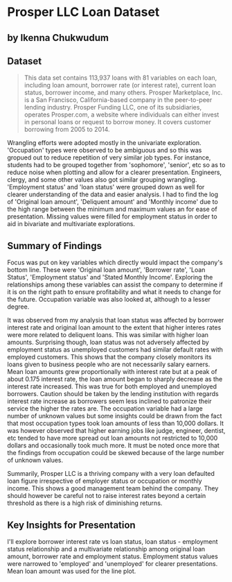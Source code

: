 # Prosper LLC Loan Dataset
## by Ikenna Chukwudum


## Dataset

> This data set contains 113,937 loans with 81 variables on each loan, including loan amount, borrower rate (or interest rate), current loan status, borrower income, and many others. Prosper Marketplace, Inc. is a San Francisco, California-based company in the peer-to-peer lending industry. Prosper Funding LLC, one of its subsidiaries, operates Prosper.com, a website where individuals can either invest in personal loans or request to borrow money. It covers customer borrowing from 2005 to 2014.

Wrangling efforts were adopted mostly in the univariate exploration. 'Occupation' types were observed to be ambiguous and so this was gropued out to reduce repetition of very similar job types. For instance, students had to be grouped together from 'sophomore', 'senior', etc so as to reduce noise when plotting and allow for a clearer presentation. Engineers, clergy, and some other values also got similar grouping wrangling. 'Employment status'  and 'loan status' were grouped down as well for clearer understanding of the data and easier analysis. I had to find the log of 'Original loan amount', 'Deliquent amount' and 'Monthly income' due to the high range between the minimum and maximum values an for ease of presentation. Missing values were filled for employment status in order to aid in bivariate and multivariate explorations.


## Summary of Findings

Focus was put on key variables which directly would impact the company's bottom line. These were 'Original loan amount', 'Borrower rate', 'Loan Status', 'Employment status' and 'Stated Monthly Income'. Exploring the relationships among these variables can assist the company to determine if it is on the right path to ensure profitability and what it needs to change for the future. Occupation variable was also looked at, although to a lesser degree.

It was observed from my analysis that loan status was affected by borrower interest rate and original loan amount to the extent that higher interes rates were more related to deliquent loans. This was similar with higher loan amounts. Surprising though, loan status was not adversely affected by employment status as unemployed customers had similar default rates with employed customers. This shows that the company closely monitors its loans given to business people who are not necessarily salary earners. 
Mean loan amounts grew proportionally with interest rate but at a peak of about 0.175 interest rate, the loan amount began to sharply decrease as the interest rate increased. This was true for both employed and unemployed borrowers. Caution should be taken by the lending institution with regards interest rate increase as borrowers seem less inclined to patronize their service the higher the rates are. 
The occupation variable had a large number of unknown values but some insights could be drawn from the fact that most occupation types took loan amounts of less than 10,000 dollars. It was however observed that higher earning jobs like judge, engineer, dentist, etc tended to have more spread out loan amounts not restricted to 10,000 dollars and occasionally took much more. It must be noted once more that the findings from occupation could be skewed because of the large number of unknown values.

Summarily, Prosper LLC is a thriving company with a very loan defaulted loan figure irrespective of employer status or occupation or monthly income. This shows a good management team behind the company. They should however be careful not to raise interest rates beyond a certain threshold as there is a high risk of diminishing returns.


## Key Insights for Presentation

I'll explore borrower interest rate vs loan status, loan status - employment status relationship and a multivariate relationship among original loan amount, borrower rate and employment status.
Employment status values were narrowed to 'employed' and 'unemployed' for clearer presentations. Mean loan amount was used for the line plot.
